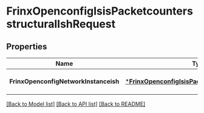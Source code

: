 # FrinxOpenconfigIsisPacketcountersstructuralIshRequest

## Properties
Name | Type | Description | Notes
------------ | ------------- | ------------- | -------------
**FrinxOpenconfigNetworkInstanceish** | [***FrinxOpenconfigIsisPacketcountersstructuralIsh**](frinx.openconfig.isis.packetcountersstructural.Ish.md) |  | [optional] [default to null]

[[Back to Model list]](../README.md#documentation-for-models) [[Back to API list]](../README.md#documentation-for-api-endpoints) [[Back to README]](../README.md)


